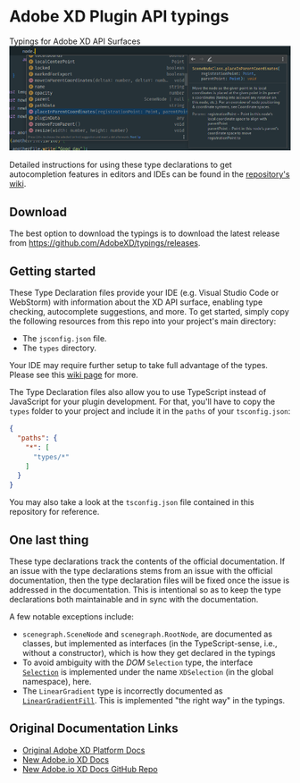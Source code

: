 # Adobe XD Plugin API typings
Typings for Adobe XD API Surfaces
![typings-supported autocompletion features in JetBrains WebStorm](image.png)

Detailed instructions for using these type declarations to get autocompletion features in editors and IDEs can be found in the [repository's wiki](https://github.com/AdobeXD/typings/wiki/Autocompletion-in-editors-and-IDEs).

## Download
The best option to download the typings is to download the latest release from <https://github.com/AdobeXD/typings/releases>.

## Getting started
These Type Declaration files provide your IDE (e.g. Visual Studio Code or WebStorm) with information about the XD API surface, enabling type checking, autocomplete suggestions, and more. To get started, simply copy the following resources from this repo into your project's main directory:

- The `jsconfig.json` file.
- The `types` directory.

Your IDE may require further setup to take full advantage of the types. Please see this [wiki page](https://github.com/AdobeXD/typings/wiki/Autocompletion-in-editors-and-IDEs#editor--ide-specific-instructions) for more.

The Type Declaration files also allow you to use TypeScript instead of JavaScript for your plugin development. For that, you'll have to copy the `types` folder to your project and include it in the `paths` of your `tsconfig.json`:
```json
{
  "paths": {
    "*": [
      "types/*"
    ]
  }
}
```

You may also take a look at the `tsconfig.json` file contained in this repository for reference.

## One last thing
These type declarations track the contents of the official documentation. If an issue with the type declarations stems from an issue with the official documentation, then the type declaration files will be fixed once the issue is addressed in the documentation. This is intentional so as to keep the type declarations both maintainable and in sync with the documentation.

A few notable exceptions include:
- `scenegraph.SceneNode` and `scenegraph.RootNode`, are documented as classes, but implemented as interfaces (in the TypeScript-sense, i.e., without a constructor), which is how they get declared in the typings
- To avoid ambiguity with the *DOM* `Selection` type, the interface [`Selection`](https://adobexdplatform.com/plugin-docs/reference/selection.html) is implemented under the name `XDSelection` (in the global namespace), here.
- The `LinearGradient` type is incorrectly documented as [`LinearGradientFill`](https://adobexdplatform.com/plugin-docs/reference/LinearGradientFill.html). This is implemented "the right way" in the typings.

## Original Documentation Links
- [Original Adobe XD Platform Docs](https://adobexdplatform.com/plugin-docs/reference/xd-index.html)
- [New Adobe.io XD Docs](https://www.adobe.io/xd/uxp/develop/reference/xd-index/)
- [New Adobe.io XD Docs GitHub Repo](https://github.com/AdobeDocs/uxp-xd/tree/main/src/pages/develop/reference)
